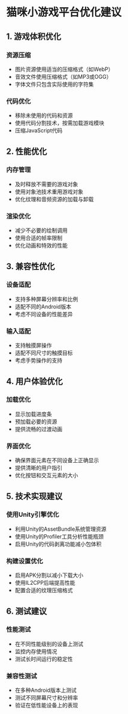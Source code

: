 # 猫咪小游戏平台优化建议

## 1. 游戏体积优化

### 资源压缩
- 图片资源使用适当的压缩格式（如WebP）
- 音效文件使用压缩格式（如MP3或OGG）
- 字体文件只包含实际使用的字符集

### 代码优化
- 移除未使用的代码和资源
- 使用代码分割技术，按需加载游戏模块
- 压缩JavaScript代码

## 2. 性能优化

### 内存管理
- 及时释放不需要的游戏对象
- 使用对象池技术重用游戏对象
- 优化纹理和音频资源的加载与卸载

### 渲染优化
- 减少不必要的绘制调用
- 使用合适的帧率限制
- 优化动画和特效的性能

## 3. 兼容性优化

### 设备适配
- 支持多种屏幕分辨率和比例
- 适配不同的Android版本
- 考虑不同设备的性能差异

### 输入适配
- 支持触摸屏操作
- 适配不同尺寸的触摸目标
- 考虑手势操作的支持

## 4. 用户体验优化

### 加载优化
- 显示加载进度条
- 预加载必要的资源
- 提供流畅的过渡动画

### 界面优化
- 确保界面元素在不同设备上正确显示
- 提供清晰的用户指引
- 优化按钮和交互元素的大小

## 5. 技术实现建议

### 使用Unity引擎优化
- 利用Unity的AssetBundle系统管理资源
- 使用Unity的Profiler工具分析性能瓶颈
- 启用Unity的代码剥离功能减小包体积

### 构建设置优化
- 启用APK分割以减小下载大小
- 使用IL2CPP后端提高性能
- 配置合适的纹理压缩格式

## 6. 测试建议

### 性能测试
- 在不同性能级别的设备上测试
- 监控内存使用情况
- 测试长时间运行的稳定性

### 兼容性测试
- 在多种Android版本上测试
- 测试不同屏幕尺寸和分辨率
- 验证在低性能设备上的表现